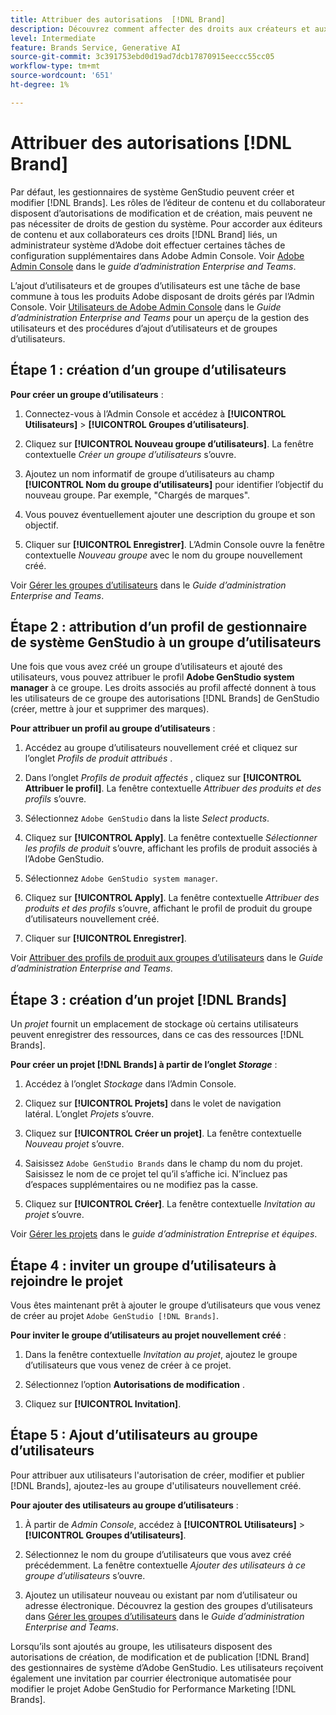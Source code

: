 ```yaml
---
title: Attribuer des autorisations  [!DNL Brand]
description: Découvrez comment affecter des droits aux créateurs et aux éditeurs de GenStudio for Performance Marketing [!DNL Brand] .
level: Intermediate
feature: Brands Service, Generative AI
source-git-commit: 3c391753ebd0d19ad7dcb17870915eeccc55cc05
workflow-type: tm+mt
source-wordcount: '651'
ht-degree: 1%

---
```


# Attribuer des autorisations [!DNL Brand]

Par défaut, les gestionnaires de système GenStudio peuvent créer et modifier [!DNL Brands]. Les rôles de l’éditeur de contenu et du collaborateur disposent d’autorisations de modification et de création, mais peuvent ne pas nécessiter de droits de gestion du système. Pour accorder aux éditeurs de contenu et aux collaborateurs ces droits [!DNL Brand] liés, un administrateur système d’Adobe doit effectuer certaines tâches de configuration supplémentaires dans Adobe Admin Console. Voir [Adobe Admin Console](https://helpx.adobe.com/enterprise/using/admin-console.html#Overview) dans le _guide d’administration Enterprise and Teams_.

L’ajout d’utilisateurs et de groupes d’utilisateurs est une tâche de base commune à tous les produits Adobe disposant de droits gérés par l’Admin Console. Voir [Utilisateurs de Adobe Admin Console](https://helpx.adobe.com/fr/enterprise/using/users.html) dans le _Guide d’administration Enterprise and Teams_ pour un aperçu de la gestion des utilisateurs et des procédures d’ajout d’utilisateurs et de groupes d’utilisateurs.

## Étape 1 : création d’un groupe d’utilisateurs

**Pour créer un groupe d’utilisateurs** :

1. Connectez-vous à l’Admin Console et accédez à **[!UICONTROL Utilisateurs]** > **[!UICONTROL Groupes d’utilisateurs]**.

1. Cliquez sur **[!UICONTROL Nouveau groupe d’utilisateurs]**. La fenêtre contextuelle _Créer un groupe d’utilisateurs_ s’ouvre.

1. Ajoutez un nom informatif de groupe d’utilisateurs au champ **[!UICONTROL Nom du groupe d’utilisateurs]** pour identifier l’objectif du nouveau groupe. Par exemple, &quot;Chargés de marques&quot;.

1. Vous pouvez éventuellement ajouter une description du groupe et son objectif.

1. Cliquer sur **[!UICONTROL Enregistrer]**. L’Admin Console ouvre la fenêtre contextuelle _Nouveau groupe_ avec le nom du groupe nouvellement créé.

Voir [Gérer les groupes d’utilisateurs](https://helpx.adobe.com/fr/enterprise/using/user-groups.html) dans le _Guide d’administration Enterprise and Teams_.

## Étape 2 : attribution d’un profil de gestionnaire de système GenStudio à un groupe d’utilisateurs

Une fois que vous avez créé un groupe d’utilisateurs et ajouté des utilisateurs, vous pouvez attribuer le profil **Adobe GenStudio system manager** à ce groupe. Les droits associés au profil affecté donnent à tous les utilisateurs de ce groupe des autorisations [!DNL Brands] de GenStudio (créer, mettre à jour et supprimer des marques).

**Pour attribuer un profil au groupe d’utilisateurs** :

1. Accédez au groupe d’utilisateurs nouvellement créé et cliquez sur l’onglet _Profils de produit attribués_ .

1. Dans l’onglet _Profils de produit affectés_ , cliquez sur **[!UICONTROL Attribuer le profil]**. La fenêtre contextuelle _Attribuer des produits et des profils_ s’ouvre.

1. Sélectionnez `Adobe GenStudio` dans la liste _Select products_.

1. Cliquez sur **[!UICONTROL Apply]**. La fenêtre contextuelle _Sélectionner les profils de produit_ s’ouvre, affichant les profils de produit associés à l’Adobe GenStudio.

1. Sélectionnez `Adobe GenStudio system manager`.

1. Cliquez sur **[!UICONTROL Apply]**. La fenêtre contextuelle _Attribuer des produits et des profils_ s’ouvre, affichant le profil de produit du groupe d’utilisateurs nouvellement créé.

1. Cliquer sur **[!UICONTROL Enregistrer]**.

Voir [Attribuer des profils de produit aux groupes d’utilisateurs](https://helpx.adobe.com/fr/enterprise/using/user-groups.html) dans le _Guide d’administration Enterprise and Teams_.

## Étape 3 : création d’un projet [!DNL Brands]

Un _projet_ fournit un emplacement de stockage où certains utilisateurs peuvent enregistrer des ressources, dans ce cas des ressources [!DNL Brands].

**Pour créer un projet [!DNL Brands] à partir de l’onglet _Storage_** :

1. Accédez à l’onglet _Stockage_ dans l’Admin Console.

1. Cliquez sur **[!UICONTROL Projets]** dans le volet de navigation latéral. L’onglet _Projets_ s’ouvre.

1. Cliquez sur **[!UICONTROL Créer un projet]**. La fenêtre contextuelle _Nouveau projet_ s’ouvre.

1. Saisissez `Adobe GenStudio Brands` dans le champ du nom du projet. Saisissez le nom de ce projet tel qu’il s’affiche ici. N’incluez pas d’espaces supplémentaires ou ne modifiez pas la casse.

1. Cliquez sur **[!UICONTROL Créer]**. La fenêtre contextuelle _Invitation au projet_ s’ouvre.

Voir [Gérer les projets](https://helpx.adobe.com/enterprise/using/projects-in-business-storage.html) dans le _guide d’administration Entreprise et équipes_.

## Étape 4 : inviter un groupe d’utilisateurs à rejoindre le projet

Vous êtes maintenant prêt à ajouter le groupe d’utilisateurs que vous venez de créer au projet `Adobe GenStudio [!DNL Brands]`.

**Pour inviter le groupe d’utilisateurs au projet nouvellement créé** :

1. Dans la fenêtre contextuelle _Invitation au projet_, ajoutez le groupe d’utilisateurs que vous venez de créer à ce projet.

1. Sélectionnez l’option **Autorisations de modification** .

1. Cliquez sur **[!UICONTROL Invitation]**.

## Étape 5 : Ajout d’utilisateurs au groupe d’utilisateurs

Pour attribuer aux utilisateurs l&#39;autorisation de créer, modifier et publier [!DNL Brands], ajoutez-les au groupe d&#39;utilisateurs nouvellement créé.

**Pour ajouter des utilisateurs au groupe d’utilisateurs** :

1. À partir de _Admin Console_, accédez à **[!UICONTROL Utilisateurs]** > **[!UICONTROL Groupes d’utilisateurs]**.

1. Sélectionnez le nom du groupe d’utilisateurs que vous avez créé précédemment. La fenêtre contextuelle _Ajouter des utilisateurs à ce groupe d’utilisateurs_ s’ouvre.

1. Ajoutez un utilisateur nouveau ou existant par nom d’utilisateur ou adresse électronique. Découvrez la gestion des groupes d’utilisateurs dans [Gérer les groupes d’utilisateurs](https://helpx.adobe.com/fr/enterprise/using/user-groups.html) dans le _Guide d’administration Enterprise and Teams_.

Lorsqu’ils sont ajoutés au groupe, les utilisateurs disposent des autorisations de création, de modification et de publication [!DNL Brand] des gestionnaires de système d’Adobe GenStudio. Les utilisateurs reçoivent également une invitation par courrier électronique automatisée pour modifier le projet Adobe GenStudio for Performance Marketing [!DNL Brands].
